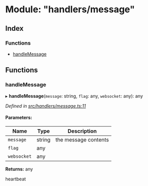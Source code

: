 # Module: "handlers/message"

## Index

### Functions

* [handleMessage](_handlers_message_.md#handlemessage)

## Functions

### handleMessage

▸ **handleMessage**(`message`: string, `flag`: any, `websocket`: any): any

*Defined in [src/handlers/message.ts:11](https://github.com/ourcord/ourcord/blob/6675e55/src/handlers/message.ts#L11)*

#### Parameters:

Name | Type | Description |
------ | ------ | ------ |
`message` | string | the message contents |
`flag` | any |  |
`websocket` | any |  |

**Returns:** any

heartbeat
